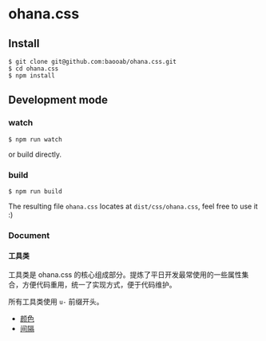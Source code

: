 # ohana.css

## Install

```
$ git clone git@github.com:baooab/ohana.css.git
$ cd ohana.css
$ npm install
```

## Development mode

### watch

```
$ npm run watch
```

or build directly.

### build

```
$ npm run build
```

The resulting file `ohana.css` locates at `dist/css/ohana.css`, feel free to use it :)

### Document

#### 工具类

工具类是 ohana.css 的核心组成部分。提炼了平日开发最常使用的一些属性集合，方便代码重用，统一了实现方式，便于代码维护。

所有工具类使用 `u-` 前缀开头。

- [颜色](./examples/utilities/colors.html)
- [间隔](./docs/utilities/spacing.md)
